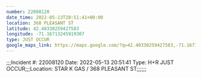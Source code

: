 ```yaml
---
number: 22008120
date_time: 2022-05-13T20:51:41+00:00
location: 368 PLEASANT ST
latitude: 42.40330259427583
longitude: -71.16713245919307
type: JUST OCCUR
google_maps_link: https://maps.google.com/?q=42.40330259427583,-71.16713245919307
---
```


;;;Incident #: 22008120  Date: 2022-05-13 20:51:41   Type: H+R JUST OCCUR;;;Location: STAR K GAS / 368 PLEASANT ST;;;;;;

